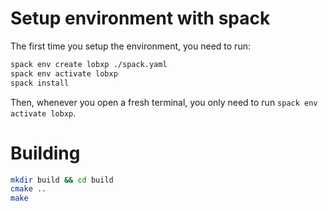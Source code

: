 # Setup environment with spack

The first time you setup the environment, you need to run:

```bash
spack env create lobxp ./spack.yaml
spack env activate lobxp
spack install
```

Then, whenever you open a fresh terminal, you only need to run `spack env activate lobxp`.

# Building

```bash
mkdir build && cd build
cmake ..
make
```